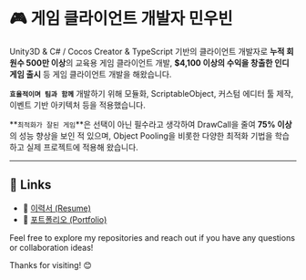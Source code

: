 # 🎮 게임 클라이언트 개발자 민우빈

Unity3D & C# / Cocos Creator & TypeScript 기반의 클라이언트 개발자로 **누적 회원수 500만 이상**의 교육용 게임 클라이언트 개발, **\$4,100 이상의 수익을 창출한 인디 게임 출시** 등 게임 클라이언트 개발을 해왔습니다.

**`효율적이며 팀과 함께`** 개발하기 위해 모듈화, ScriptableObject, 커스텀 에디터 툴 제작, 이벤트 기반 아키텍처 등을 적용했습니다.

\*\*`최적화가 잘된 게임`\*\*은 선택이 아닌 필수라고 생각하여 DrawCall을 줄여 **75% 이상**의 성능 향상을 보인 적 있으며, Object Pooling을 비롯한 다양한 최적화 기법을 학습하고 실제 프로젝트에 적용해 왔습니다.

---

## 📌 Links

* 📄 [이력서 (Resume)](https://www.notion.so/1d91e102612780e1bde6d1d12a486c41)
* 📁 [포트폴리오 (Portfolio)](https://www.notion.so/1de1e102612780fb94e0fd953531acc3?pvs=4)

Feel free to explore my repositories and reach out if you have any questions or collaboration ideas!

Thanks for visiting! 😊
